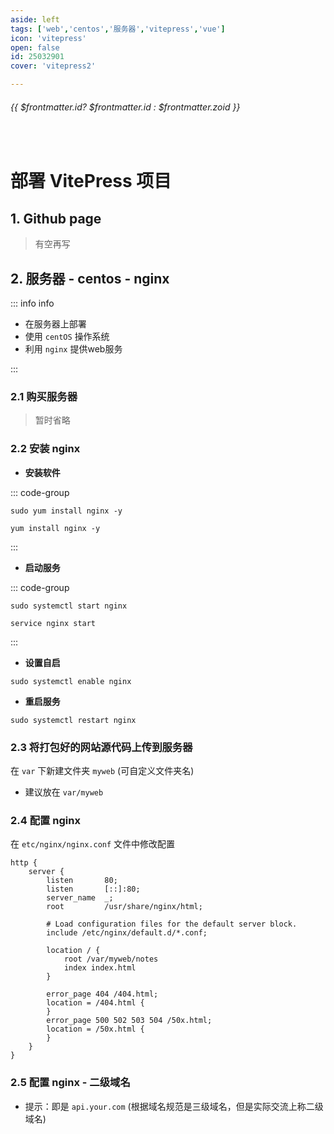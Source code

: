 ```yaml
---
aside: left
tags: ['web','centos','服务器','vitepress','vue']
icon: 'vitepress'
open: false
id: 25032901
cover: 'vitepress2'

---
```

 
######  {{ $frontmatter.id? $frontmatter.id : $frontmatter.zoid }}
 
<br/>
 
# 部署 VitePress 项目

## 1. Github page

> 有空再写

## 2. 服务器 - centos - nginx


::: info <Badge type='info'>info</Badge>

- 在服务器上部署
- 使用 `centOS` 操作系统
- 利用 `nginx` 提供web服务

:::


### 2.1 购买服务器

> 暂时省略


### 2.2 安装 nginx

- **安装软件**

::: code-group

```shell [AI]
sudo yum install nginx -y
```

```shell [尚硅谷]
yum install nginx -y
```

:::


- **启动服务**


::: code-group

```shell [AI]
sudo systemctl start nginx
```

```shell [尚硅谷]
service nginx start
```

:::



- **设置自启**



```shell
sudo systemctl enable nginx
```



- **重启服务**

```shell
sudo systemctl restart nginx
```


### 2.3 将打包好的网站源代码上传到服务器

在 `var` 下新建文件夹 `myweb` (可自定义文件夹名)

- 建议放在 `var/myweb`



### 2.4 配置 nginx 

在 `etc/nginx/nginx.conf` 文件中修改配置


```text
http {
    server {
        listen       80;
        listen       [::]:80;
        server_name  _;
        root         /usr/share/nginx/html;

        # Load configuration files for the default server block.
        include /etc/nginx/default.d/*.conf;

        location / {
            root /var/myweb/notes
            index index.html
        }

        error_page 404 /404.html;
        location = /404.html {
        }
        error_page 500 502 503 504 /50x.html;
        location = /50x.html {
        }
    }
}
```


### 2.5 配置 nginx - 二级域名

- 提示：即是 `api.your.com` (根据域名规范是三级域名，但是实际交流上称二级域名)